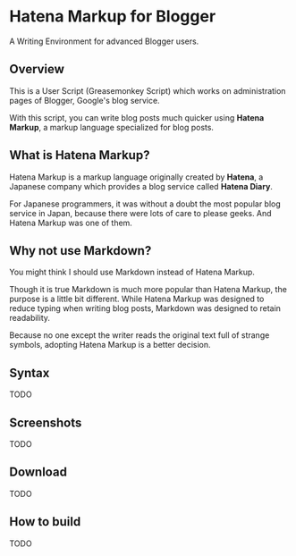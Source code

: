 # Hatena Markup for Blogger

A Writing Environment for advanced Blogger users.

## Overview

This is a User Script (Greasemonkey Script) which works on administration pages of Blogger, Google's blog service.

With this script, you can write blog posts much quicker using **Hatena Markup**, a markup language specialized for blog posts.

## What is Hatena Markup?

Hatena Markup is a markup language originally created by **Hatena**, a Japanese company which provides a blog service called **Hatena Diary**.

For Japanese programmers, it was without a doubt the most popular blog service in Japan, because there were lots of care to please geeks.  And Hatena Markup was one of them.

## Why not use Markdown?

You might think I should use Markdown instead of Hatena Markup.

Though it is true Markdown is much more popular than Hatena Markup, the purpose is a little bit different.  While Hatena Markup was designed to reduce typing when writing blog posts, Markdown was designed to retain readability.

Because no one except the writer reads the original text full of strange symbols, adopting Hatena Markup is a better decision.

## Syntax

TODO

## Screenshots

TODO

## Download

TODO

## How to build

TODO
